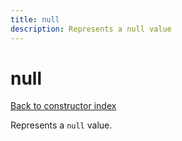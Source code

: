 ```yaml
---
title: null
description: Represents a null value
---
```

# null  
[Back to constructor index](index.md)

Represents a `null` value.
